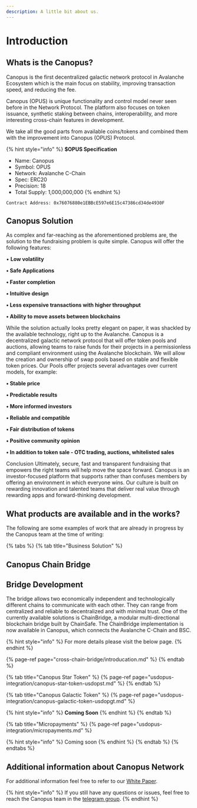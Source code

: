 ```yaml
---
description: A little bit about us.
---
```


# Introduction

## Whats is the Canopus?

Canopus is the first decentralized galactic network protocol in Avalanche Ecosystem which is the main focus on stability, improving transaction speed, and reducing the fee. 

Canopus \(OPUS\) is unique functionality and control model never seen before in the Network Protocol. The platform also focuses on token issuance, synthetic staking between chains, interoperability, and more interesting cross-chain features in development. 

We take all the good parts from available coins/tokens and combined them with the improvement into Canopus \(OPUS\) Protocol.

{% hint style="info" %}
**$OPUS Specification** 

* Name: Canopus
* Symbol: OPUS
* Network: Avalanche C-Chain
* Spec: ERC20
* Precision: 18
* Total Supply: 1,000,000,000
{% endhint %}

```text
Contract Address: 0x76076880e1EBBcE597e6E15c47386cd34de4930F
```

## Canopus Solution 

As complex and far-reaching as the aforementioned problems are, the solution to the fundraising problem is quite simple. Canopus will offer the following features:

• **Low volatility** 

**• Safe Applications** 

**• Faster completion** 

**• Intuitive design** 

**• Less expensive transactions with higher throughput** 

**• Ability to move assets between blockchains**

While the solution actually looks pretty elegant on paper, it was shackled by the available technology, right up to the Avalanche. Canopus is a decentralized galactic network protocol that will offer token pools and auctions, allowing teams to raise funds for their projects in a permissionless and compliant environment using the Avalanche blockchain. We will allow the creation and ownership of swap pools based on stable and flexible token prices. Our Pools offer projects several advantages over current models, for example:

**• Stable price** 

**• Predictable results** 

**• More informed investors** 

**• Reliable and compatible** 

**• Fair distribution of tokens** 

**• Positive community opinion** 

**• In addition to token sale - OTC trading, auctions, whitelisted sales**

Conclusion Ultimately, secure, fast and transparent fundraising that empowers the right teams will help move the space forward. Canopus is an investor-focused platform that supports rather than confuses members by offering an environment in which everyone wins. Our culture is built on rewarding innovation and talented teams that deliver real value through rewarding apps and forward-thinking development.

## What products are available and in the works?

The following are some examples of work that are already in progress by the Canopus team at the time of writing: 

{% tabs %}
{% tab title="Business Solution" %}
## Canopus Chain Bridge

## Bridge Development

The bridge allows two economically independent and technologically different chains to communicate with each other. They can range from centralized and reliable to decentralized and with minimal trust. One of the currently available solutions is ChainBridge, a modular multi-directional blockchain bridge built by ChainSafe. The ChainBridge implementation is now available in Canopus, which connects the Avalanche C-Chain and BSC.

{% hint style="info" %}
For more details please visit the below page.
{% endhint %}

{% page-ref page="cross-chain-bridge/introducation.md" %}
{% endtab %}

{% tab title="Canopus Star Token" %}
{% page-ref page="usdopus-integration/canopus-star-token-usdopst.md" %}
{% endtab %}

{% tab title="Canopus Galactic Token" %}
{% page-ref page="usdopus-integration/canopus-galactic-token-usdopgt.md" %}



{% hint style="info" %}
**Coming Soon**
{% endhint %}
{% endtab %}

{% tab title="Micropayments" %}
{% page-ref page="usdopus-integration/micropayments.md" %}

{% hint style="info" %}
Coming soon
{% endhint %}
{% endtab %}
{% endtabs %}



## Additional information about Canopus Network

For additional information feel free to refer to our [White Paper](https://github.com/Canopus-Network-OPUS/OPUS/blob/main/Canopus%20Whitepaper.pdf).

{% hint style="info" %}
If you still have any questions or issues, feel free to reach the Canopus team in the [telegram group](https://t.me/canopus_network).
{% endhint %}

